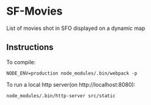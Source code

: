 # SF-Movies
List of movies shot in SFO displayed on a dynamic map

## Instructions
To compile:

`NODE_ENV=production node_modules/.bin/webpack -p`

To run a local http server(on http://localhost:8080):

`node_modules/.bin/http-server src/static`
